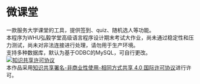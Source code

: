 # 微课堂
一款服务大学课堂的工具，提供签到、quiz、随机选人等功能。  
本程序为WHU弘毅学堂高级语言程序设计期末考试大作业，尚未通过稳定性和压力测试，尚未对非法连接进行处理，请勿用于生产环境。   
支持多种数据库，默认为基于ODBC的MySQL，可自行更改。  
<a rel="license" href="http://creativecommons.org/licenses/by-nc-sa/4.0/"><img alt="知识共享许可协议" style="border-width:0" src="https://i.creativecommons.org/l/by-nc-sa/4.0/88x31.png" /></a><br />本作品采用<a rel="license" href="http://creativecommons.org/licenses/by-nc-sa/4.0/">知识共享署名-非商业性使用-相同方式共享 4.0 国际许可协议</a>进行许可。